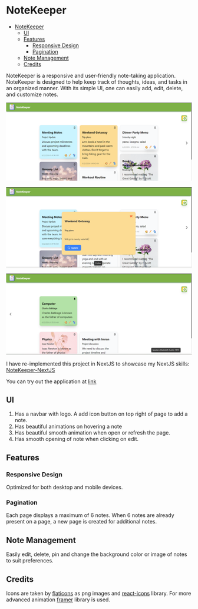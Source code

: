 # NoteKeeper

- [NoteKeeper](#notekeeper)
  - [UI](#ui)
  - [Features](#features)
    - [Responsive Design](#responsive-design)
    - [Pagination](#pagination)
  - [Note Management](#note-management)
  - [Credits](#credits)


NoteKeeper is a responsive and user-friendly note-taking application. NoteKeeper is designed to help keep track of thoughts, ideas, and tasks in an organized manner. With its simple UI, one can easily add, edit, delete, and customize notes.

![first page](./frontend/src/ui_screenshots/note-keeper-first-page.png)

![update note](./frontend/src/ui_screenshots/note-keeper-update.png)

![second page](./frontend/src/ui_screenshots/note-keeper-second-page.png)

I have re-implemented this project in NextJS to showcase my NextJS skills: [NoteKeeper-NextJS](https://github.com/chauhanshilpa/NoteKeeper)

You can try out the application at [link](https://notes-keeper-rho.vercel.app/)

## UI

1. Has a navbar with logo. A add icon button on top right of page to add a note.
2. Has beautiful animations on hovering a note
3. Has beautiful smooth animation when open or refresh the page.
4. Has smooth opening of note when clicking on edit.

## Features

### Responsive Design

Optimized for both desktop and mobile devices.

### Pagination

Each page displays a maximum of 6 notes. When 6 notes are already present on a page, a new page is created for additional notes.

## Note Management

Easily edit, delete, pin and change the background color or image of notes to suit preferences.

## Credits

Icons are taken by [flaticons](https://www.flaticon.com) as png images and [react-icons](https://react-icons.github.io/react-icons) library. For more advanced animation [framer](https://www.framer.com/motion/introduction) library is used.
